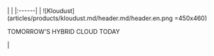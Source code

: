 <div class="product-header" markdown="1">
|   |
|:------|
| ![Kloudust](articles/products/kloudust.md/header.md/header.en.png =450x460) <p>TOMORROW'S HYBRID CLOUD TODAY</p> |
</div>